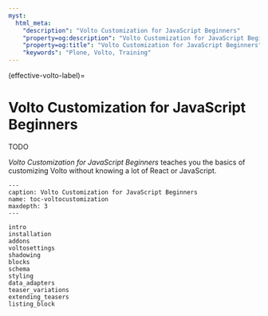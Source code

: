 ```yaml
---
myst:
  html_meta:
    "description": "Volto Customization for JavaScript Beginners"
    "property=og:description": "Volto Customization for JavaScript Beginners"
    "property=og:title": "Volto Customization for JavaScript Beginners"
    "keywords": "Plone, Volto, Training"
---
```


(effective-volto-label)=

# Volto Customization for JavaScript Beginners

TODO

_Volto Customization for JavaScript Beginners_ teaches you the basics of customizing Volto without knowing a lot of React or JavaScript.

```{toctree}
---
caption: Volto Customization for JavaScript Beginners
name: toc-voltocustomization
maxdepth: 3
---

intro
installation
addons
voltosettings
shadowing
blocks
schema
styling
data_adapters
teaser_variations
extending_teasers
listing_block

```
